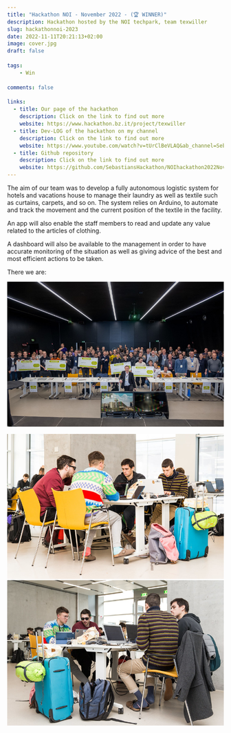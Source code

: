 ```yaml
---
title: "Hackathon NOI - November 2022 - (🏆 WINNER)"
description: Hackathon hosted by the NOI techpark, team texwiller
slug: hackathonnoi-2023
date: 2022-11-11T20:21:13+02:00
image: cover.jpg
draft: false
    
tags:
    - Win

comments: false

links:
  - title: Our page of the hackathon
    description: Click on the link to find out more
    website: https://www.hackathon.bz.it/project/texwiller
  - title: Dev-LOG of the hackathon on my channel
    description: Click on the link to find out more
    website: https://www.youtube.com/watch?v=tUrClBeVLAQ&ab_channel=SebastianCavada
  - title: Github repository
    description: Click on the link to find out more
    website: https://github.com/SebastiansHackathon/NOIhackathon2022November
---
```


The aim of our team was to develop a fully autonomous logistic system for hotels and vacations house to manage their laundry as well as textile such as curtains, carpets, and so on. The system relies on Arduino, to automate and track the movement and the current position of the textile in the facility. 

An app will also enable the staff members to read and update any value related to the articles of clothing. 

A dashboard will also be available to the management in order to have accurate monitoring of the situation as well as giving advice of the best and most efficient actions to be taken.

There we are:

![](1.jpg)

![](3.jpg) ![](2.jpg)
